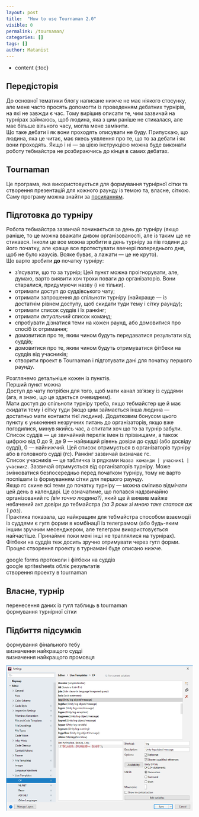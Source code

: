 ```yaml
---
layout: post
title:  "How to use Tournaman 2.0"
visible: 0
permalink: /tournaman/
categories: []
tags: []
author: Matanist
---
```


* content
{:toc}

## Передісторія
До основної тематики блогу написане нижче не має ніякого стосунку, але мене часто просять допомогти із проведенням дебатних турнірів, на які не завжди є час. 
Тому вирішив описати те, чим зазвичай на турнірах займаюсь, щоб людина, яка з цим раніше не стикалася, але має більше вільного часу, могла мене замінити.  
Що таке дебати і як вони проходять описувати не буду. Припускаю, що людина, яка це читає, має якесь уявлення про те, що то за дебати і як вони проходять. 
Якщо і ні — за цією інструкцією можна буде виконати роботу тебмайстра не розбираючись до кінця в самих дебатах.

## Tournaman
Це програма, яка використовується для формування турнірної сітки та створення презентацій для кожного раунду із темою та, власне, сіткою.  
Саму програму можна знайти за [посиланням](http://tournaman.wikidot.com/download "Tournaman tabbing software").  

## Підготовка до турніру
Робота тебмайстра зазвичай починається за день до турніру (якщо раніше, то це можна вважати дивом організованості, але із таким ще не стикався. Інколи це все можна зробити в день турніру за пів години до його початку, але краще все протестувати ввечері попереднього дня, щоб не було казусів. Всяке буває, а лажати — це не круто).  
Що варто зробити **до** початку турніру:
* з’ясувати, що то за турнір;
  Цей пункт можна проігнорувати, але, думаю, варто виявити хоч трохи поваги до організаторів. Вони старалися, придумуючи назву (і не тільки). 
* отримати доступ до суддівського чату;
* отримати запрошення до спільноти турніру (найкраще — із достатнім рівнем доступу, щоб скидати туди тему і сітку раунду);
* отримати список суддів і їх ранкінг;
* отримати _актуальний_ список команд;
* спробувати дізнатися теми на кожен раунд, або домовитися про спосіб їх отримання;
* домовитися про те, яким чином будуть передаватися результати від суддів;
* домовитися про те, яким чином будуть отримуватися фітбеки на суддів від учасників;
* створити проект в Tournaman і підготувати дані для початку першого раунду.
  
Розглянемо детальніше кожен із пунктів.  
Перший пункт можна  
Доступ до чату потрібен для того, щоб мати канал зв’язку із суддями (ага, я знаю, що це здається очевидним).  
Мати доступ до спільноти турніру треба, якщо тебмайстер ще й має скидати тему і сітку туди (якщо цим займається інша людина — достатньо мати контакти тієї людини). Додатковим бонусом цього пункту є уникнення незручних питань до організаторів, якщо вже погодилися, минув якийсь час, а спитати хоч що то за турнір забули.  
Список суддів — це звичайний перелік імен із прізвищами, а також цифрою від 0 до 9, де 9 — найвищий рівень довіри до судді (або досвіду судді), 0 — найнижчий. Цей список отримується в організаторів турніру або в головного судді (гс). Ранкінг зазвичай визначає гс.  
Список учасників — це табличка із рядками ```Назва команди | учасник1 | учасник2```. Зазвичай отримується від організаторів турніру. Може змінюватися безпосередньо перед початком турніру, тому не варто поспішати із формуванням сітки для першого раунду.  
Якщо гс скине всі теми до початку турніру — можна сміливо відмічати цей день в календарі. Це означатиме, що попався надзвичайно організований гс _(він точно людина?)_, який ще й виявив майже небачений акт довіри до тебмайстра _(за 3 роки зі мною таке сталося аж 1 раз)_.  
Практика показала, що найкращим для тебмайстра способом взаємодії із суддями є гугл форми в комбінації із телеграмом (або будь-яким іншим зручним месенджером, але телеграм використовується найчастіше. Принаймні поки мені інші не траплялися на турнірах).  
Фітбеки на суддів теж досить зручно отримувати через гугл форми.  
Процес створення проекту в турнамані буде описано нижче.  

google forms протоколи і фітбеки на суддів  
google spritesheets облік результатів  
створення проекту в tournaman  

## Власне, турнір
перенесення даних із гугл таблиць в tournaman  
формування турнірної сітки  

## Підбиття підсумків
формування фінального тебу  
визначення найкращого судді  
визначення найкращого промовця  

![Settings](/assets/2020-01_30-rider-live-templates-1.png)